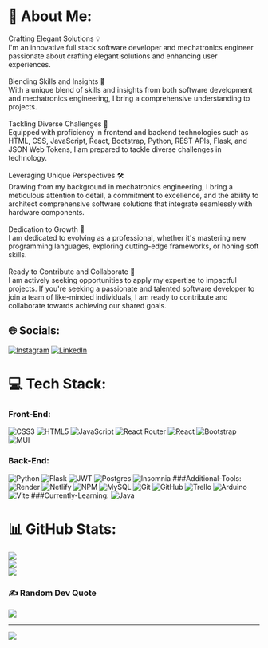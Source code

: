 # 💫 About Me:
Crafting Elegant Solutions 💡<br>I'm an innovative full stack software developer and mechatronics engineer passionate about crafting elegant solutions and enhancing user experiences.<br><br>Blending Skills and Insights 🤝<br>With a unique blend of skills and insights from both software development and mechatronics engineering, I bring a comprehensive understanding to projects.<br><br>Tackling Diverse Challenges 🚀<br>Equipped with proficiency in frontend and backend technologies such as HTML, CSS, JavaScript, React, Bootstrap, Python, REST APIs, Flask, and JSON Web Tokens, I am prepared to tackle diverse challenges in technology.<br><br>Leveraging Unique Perspectives 🛠️<br>Drawing from my background in mechatronics engineering, I bring a meticulous attention to detail, a commitment to excellence, and the ability to architect comprehensive software solutions that integrate seamlessly with hardware components.<br><br>Dedication to Growth 🌱<br>I am dedicated to evolving as a professional, whether it's mastering new programming languages, exploring cutting-edge frameworks, or honing soft skills.<br><br>Ready to Contribute and Collaborate 🤝<br>I am actively seeking opportunities to apply my expertise to impactful projects. If you're seeking a passionate and talented software developer to join a team of like-minded individuals, I am ready to contribute and collaborate towards achieving our shared goals.


## 🌐 Socials:
[![Instagram](https://img.shields.io/badge/Instagram-%23E4405F.svg?logo=Instagram&logoColor=white)](https://instagram.com/enzoalturcios) [![LinkedIn](https://img.shields.io/badge/LinkedIn-%230077B5.svg?logo=linkedin&logoColor=white)](https://linkedin.com/in/enzo-altamirano) 

# 💻 Tech Stack:
### Front-End:
![CSS3](https://img.shields.io/badge/css3-%231572B6.svg?style=for-the-badge&logo=css3&logoColor=white) ![HTML5](https://img.shields.io/badge/html5-%23E34F26.svg?style=for-the-badge&logo=html5&logoColor=white) ![JavaScript](https://img.shields.io/badge/javascript-%23323330.svg?style=for-the-badge&logo=javascript&logoColor=%23F7DF1E) ![React Router](https://img.shields.io/badge/React_Router-CA4245?style=for-the-badge&logo=react-router&logoColor=white) ![React](https://img.shields.io/badge/react-%2320232a.svg?style=for-the-badge&logo=react&logoColor=%2361DAFB) ![Bootstrap](https://img.shields.io/badge/bootstrap-%238511FA.svg?style=for-the-badge&logo=bootstrap&logoColor=white) ![MUI](https://img.shields.io/badge/MUI-%230081CB.svg?style=for-the-badge&logo=mui&logoColor=white)
### Back-End:
![Python](https://img.shields.io/badge/python-3670A0?style=for-the-badge&logo=python&logoColor=ffdd54) ![Flask](https://img.shields.io/badge/flask-%23000.svg?style=for-the-badge&logo=flask&logoColor=white) ![JWT](https://img.shields.io/badge/JWT-black?style=for-the-badge&logo=JSON%20web%20tokens) ![Postgres](https://img.shields.io/badge/postgres-%23316192.svg?style=for-the-badge&logo=postgresql&logoColor=white) ![Insomnia](https://img.shields.io/badge/Insomnia-black?style=for-the-badge&logo=insomnia&logoColor=5849BE)
###Additional-Tools:
![Render](https://img.shields.io/badge/Render-%46E3B7.svg?style=for-the-badge&logo=render&logoColor=white) ![Netlify](https://img.shields.io/badge/netlify-%23000000.svg?style=for-the-badge&logo=netlify&logoColor=#00C7B7) ![NPM](https://img.shields.io/badge/NPM-%23CB3837.svg?style=for-the-badge&logo=npm&logoColor=white) ![MySQL](https://img.shields.io/badge/mysql-4479A1.svg?style=for-the-badge&logo=mysql&logoColor=white) ![Git](https://img.shields.io/badge/git-%23F05033.svg?style=for-the-badge&logo=git&logoColor=white) ![GitHub](https://img.shields.io/badge/github-%23121011.svg?style=for-the-badge&logo=github&logoColor=white) ![Trello](https://img.shields.io/badge/Trello-%23026AA7.svg?style=for-the-badge&logo=Trello&logoColor=white) ![Arduino](https://img.shields.io/badge/-Arduino-00979D?style=for-the-badge&logo=Arduino&logoColor=white) ![Vite](https://img.shields.io/badge/vite-%23646CFF.svg?style=for-the-badge&logo=vite&logoColor=white)
###Currently-Learning:
![Java](https://img.shields.io/badge/java-%23ED8B00.svg?style=for-the-badge&logo=openjdk&logoColor=white)

# 📊 GitHub Stats:
![](https://github-readme-stats.vercel.app/api?username=AltaciosTheDev&theme=radical&hide_border=false&include_all_commits=false&count_private=false)<br/>
![](https://github-readme-streak-stats.herokuapp.com/?user=AltaciosTheDev&theme=radical&hide_border=false)<br/>
![](https://github-readme-stats.vercel.app/api/top-langs/?username=AltaciosTheDev&theme=radical&hide_border=false&include_all_commits=false&count_private=false&layout=compact)

<!-- ## 🏆 GitHub Trophies -->
<!--![](https://github-profile-trophy.vercel.app/?username=AltaciosTheDev&theme=radical&no-frame=true&no-bg=false&margin-w=4) -->

### ✍️ Random Dev Quote
![](https://quotes-github-readme.vercel.app/api?type=horizontal&theme=radical)

---
[![](https://visitcount.itsvg.in/api?id=AltaciosTheDev&icon=0&color=12)](https://visitcount.itsvg.in)

<!-- Proudly created with GPRM ( https://gprm.itsvg.in ) -->

